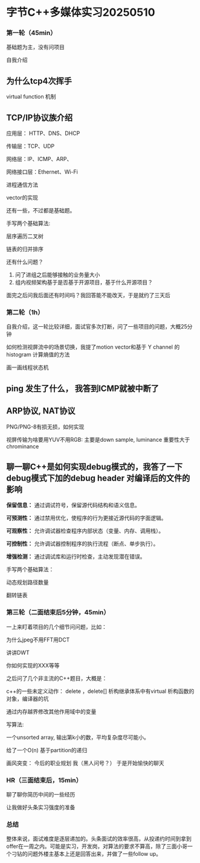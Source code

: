 # 字节C++多媒体实习20250510

### 第一轮（45min）

基础题为主，没有问项目

自我介绍

## 为什么tcp4次挥手



virtual function 机制



## TCP/IP协议族介绍

应用层： HTTP、DNS、DHCP

传输层：TCP、UDP

网络层：IP、ICMP、ARP、

网络接口层：Ethernet、Wi-Fi



进程通信方法



vector的实现



还有一些，不过都是基础题。

手写两个基础算法:

层序遍历二叉树

链表的归并排序

还有什么问题？

1. 问了进组之后能够接触的业务量大小
2. 组内视频架构基于是否基于开源项目，基于什么开源项目？

面完之后问我后面还有时间吗？我回答能不能改天，于是就约了三天后

### 第二轮（1h）

自我介绍，这一轮比较详细，面试官多次打断，问了一些项目的问题，大概25分钟

如何检测视屏流中的场景切换，我提了motion vector和基于 Y channel 的 histogram 计算熵值的方法

画一画线程状态机

## ping 发生了什么， 我答到ICMP就被中断了





## ARP协议, NAT协议





PNG/PNG-8有损无损，如何实现



视屏传输为啥要用YUV不用RGB: 主要是down sample, luminance 重要性大于chrominance



## 聊一聊C++是如何实现debug模式的，我答了一下debug模式下加的debug header 对编译后的文件的影响

**保留信息：** 通过调试符号，保留源代码结构和语义信息。

**可预测性：** 通过禁用优化，使程序的行为更接近源代码的字面逻辑。

**可观察性：** 允许调试器检查程序内部状态（变量、内存、调用栈）。

**可控制性：** 允许调试器控制程序的执行流程（断点、单步执行）。

**增强检测：** 通过调试库和运行时检查，主动发现潜在错误。



手写两个基础算法：

动态规划路径数量

翻转链表

### 第三轮（二面结束后5分钟，45min）

一上来盯着项目的几个细节问问题，比如：

为什么jpeg不用FFT用DCT

讲讲DWT

你如何实现的XXX等等

之后问了几个非主流的C++题目，大概是：



c++的一些未定义动作： delete ，delete[] 析构继承体系中有virtual 析构函数的对象，编译器的坑

通过内存越界修改其他作用域中的变量

写算法:

一个unsorted array, 输出第k小的数，平均复杂度尽可能小。

给了一个O(n) 基于partition的递归

画风突变：
今后的职业规划 我（黑人问号？） 于是开始愉快的聊天

### HR（三面结束后，15min）

聊了聊你简历中间的一些经历

让我做好头条实习强度的准备

### 总结

整体来说，面试难度是逐层递加的。头条面试的效率很高，从投递约时间到拿到offer在一周之内。可能是实习，开发岗，对算法的要求不算高，除了三面小哥一个刁钻的问题外楼主基本上还是回答出来，并做了一些follow up。